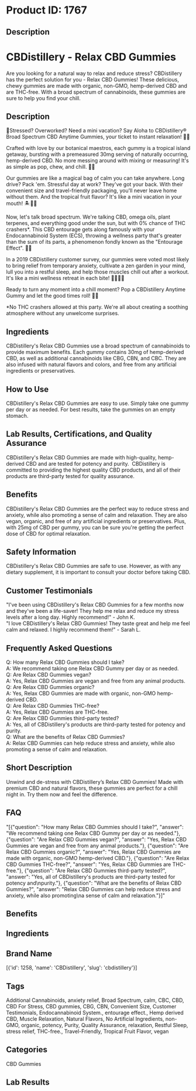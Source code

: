 # Product ID: 1767
## Description
<h1>CBDistillery - Relax CBD Gummies</h1>
<p>Are you looking for a natural way to relax and reduce stress? CBDistillery has the perfect solution for you - Relax CBD Gummies! These delicious, chewy gummies are made with organic, non-GMO, hemp-derived CBD and are THC-free. With a broad spectrum of cannabinoids, these gummies are sure to help you find your chill.</p>
<h2>Description</h2>
<p>🎈Stressed? Overworked? Need a mini vacation? Say Aloha to CBDistillery® Broad Spectrum CBD Anytime Gummies, your ticket to instant relaxation! 🌴🍹</p>
<p>Crafted with love by our botanical maestros, each gummy is a tropical island getaway, bursting with a premeasured 30mg serving of naturally occurring, hemp-derived CBD. No more messing around with mixing or measuring! It's as simple as pop, chew, and chill. 🍬😎</p>
<p>Our gummies are like a magical bag of calm you can take anywhere. Long drive? Pack 'em. Stressful day at work? They've got your back. With their convenient size and travel-friendly packaging, you'll never leave home without them. And the tropical fruit flavor? It's like a mini vacation in your mouth! 🏝️🍊🍍</p>
<p>Now, let's talk broad spectrum. We're talking CBD, omega oils, plant terpenes, and everything good under the sun, but with 0% chance of THC crashers*. This CBD entourage gets along famously with your Endocannabinoid System (ECS), throwing a wellness party that's greater than the sum of its parts, a phenomenon fondly known as the "Entourage Effect". 🌈🎉</p>
<p>In a 2019 CBDistillery customer survey, our gummies were voted most likely to bring relief from temporary anxiety, cultivate a zen garden in your mind, lull you into a restful sleep, and help those muscles chill out after a workout. It's like a mini wellness retreat in each bite! 🧘‍♀️🌙💪</p>
<p>Ready to turn any moment into a chill moment? Pop a CBDistillery Anytime Gummy and let the good times roll! 🎊🍬</p>
<p>*No THC crashers allowed at this party. We're all about creating a soothing atmosphere without any unwelcome surprises.</p>
<h2>Ingredients</h2>
<p>CBDistillery's Relax CBD Gummies use a broad spectrum of cannabinoids to provide maximum benefits. Each gummy contains 30mg of hemp-derived CBD, as well as additional cannabinoids like CBG, CBN, and CBC. They are also infused with natural flavors and colors, and free from any artificial ingredients or preservatives.</p>
<h2>How to Use</h2>
<p>CBDistillery's Relax CBD Gummies are easy to use. Simply take one gummy per day or as needed. For best results, take the gummies on an empty stomach.</p>
<h2>Lab Results, Certifications, and Quality Assurance</h2>
<p>CBDistillery's Relax CBD Gummies are made with high-quality, hemp-derived CBD and are tested for potency and purity.  CBDistillery is committed to providing the highest quality CBD products, and all of their products are third-party tested for quality assurance.</p>
<h2>Benefits</h2>
<p>CBDistillery's Relax CBD Gummies are the perfect way to reduce stress and anxiety, while also promoting a sense of calm and relaxation. They are also vegan, organic, and free of any artificial ingredients or preservatives. Plus, with 25mg of CBD per gummy, you can be sure you're getting the perfect dose of CBD for optimal relaxation.</p>
<h2>Safety Information</h2>
<p>CBDistillery's Relax CBD Gummies are safe to use. However, as with any dietary supplement, it is important to consult your doctor before taking CBD.</p>
<h2>Customer Testimonials</h2>
<p>"I've been using CBDistillery's Relax CBD Gummies for a few months now and they've been a life-saver! They help me relax and reduce my stress levels after a long day. Highly recommend!" - John K.<br />
"I love CBDistillery's Relax CBD Gummies! They taste great and help me feel calm and relaxed. I highly recommend them!" - Sarah L.</p>
<h2>Frequently Asked Questions</h2>
<p>Q: How many Relax CBD Gummies should I take?<br />
A: We recommend taking one Relax CBD Gummy per day or as needed.<br />
Q: Are Relax CBD Gummies vegan?<br />
A: Yes, Relax CBD Gummies are vegan and free from any animal products.<br />
Q: Are Relax CBD Gummies organic?<br />
A: Yes, Relax CBD Gummies are made with organic, non-GMO hemp-derived CBD.<br />
Q: Are Relax CBD Gummies THC-free?<br />
A: Yes, Relax CBD Gummies are THC-free.<br />
Q: Are Relax CBD Gummies third-party tested?<br />
A: Yes, all of CBDistillery's products are third-party tested for potency and purity.<br />
Q: What are the benefits of Relax CBD Gummies?<br />
A: Relax CBD Gummies can help reduce stress and anxiety, while also promoting a sense of calm and relaxation.</p>

## Short Description
<p>Unwind and de-stress with CBDistillery&#8217;s Relax CBD Gummies! Made with premium CBD and natural flavors, these gummies are perfect for a chill night in. Try them now and feel the difference.</p>

## FAQ
"[{\"question\": \"How many Relax CBD Gummies should I take?\", \"answer\": \"We recommend taking one Relax CBD Gummy per day or as needed.\"}, {\"question\": \"Are Relax CBD Gummies vegan?\", \"answer\": \"Yes, Relax CBD Gummies are vegan and free from any animal products.\"}, {\"question\": \"Are Relax CBD Gummies organic?\", \"answer\": \"Yes, Relax CBD Gummies are made with organic, non-GMO hemp-derived CBD.\"}, {\"question\": \"Are Relax CBD Gummies THC-free?\", \"answer\": \"Yes, Relax CBD Gummies are THC-free.\"}, {\"question\": \"Are Relax CBD Gummies third-party tested?\", \"answer\": \"Yes, all of CBDistillery's products are third-party tested for potency and\\npurity.\"}, {\"question\": \"What are the benefits of Relax CBD Gummies?\", \"answer\": \"Relax CBD Gummies can help reduce stress and anxiety, while also promoting\\na sense of calm and relaxation.\"}]"
## Benefits

## Ingredients

## Brand Name
[{'id': 1258, 'name': 'CBDistillery', 'slug': 'cbdistillery'}]
## Tags
Additional Cannabinoids, anxiety relief, Broad Spectrum, calm, CBC, CBD, CBD For Stress, CBD gummies, CBG, CBN, Convenient Size, Customer Testimonials, Endocannabinoid System., entourage effect., Hemp derived CBD, Muscle Relaxation, Natural Flavors, No Artificial Ingredients, non-GMO, organic, potency, Purity, Quality Assurance, relaxation, Restful Sleep, stress relief, THC-free., Travel-Friendly, Tropical Fruit Flavor, vegan
## Categories
CBD Gummies
## Lab Results

